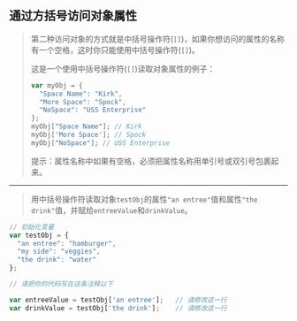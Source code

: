 ## 通过方括号访问对象属性

> 第二种访问对象的方式就是中括号操作符(`[]`)，如果你想访问的属性的名称有一个空格，这时你只能使用中括号操作符(`[]`)。
>
> 这是一个使用中括号操作符(`[]`)读取对象属性的例子：
>
> ```js
> var myObj = {
>   "Space Name": "Kirk",
>   "More Space": "Spock",
>   "NoSpace": "USS Enterprise"
> };
> myObj["Space Name"]; // Kirk
> myObj['More Space']; // Spock
> myObj["NoSpace"]; // USS Enterprise
> ```
>
> 提示：属性名称中如果有空格，必须把属性名称用单引号或双引号包裹起来。

---

> 用中括号操作符读取对象`testObj`的属性`"an entree"`值和属性`"the drink"`值，并赋给`entreeValue`和`drinkValue`。

```js
// 初始化变量
var testObj = {
  "an entree": "hamburger",
  "my side": "veggies",
  "the drink": "water"
};

// 请把你的代码写在这条注释以下

var entreeValue = testObj['an entree'];   // 请修改这一行
var drinkValue = testObj['the drink'];    // 请修改这一行
```

